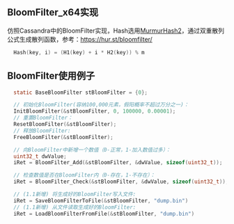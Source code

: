 ## BloomFilter_x64实现

仿照Cassandra中的BloomFilter实现，Hash选用[MurmurHash2]，通过双重散列公式生成散列函数，参考：https://hur.st/bloomfilter/
~~~~~ c
  Hash(key, i) = (H1(key) + i * H2(key)) % m
~~~~~



BloomFilter使用例子
---------------------------------
~~~~~ c
  static BaseBloomFilter stBloomFilter = {0};

  // 初始化BloomFilter(容纳100,000元素，假阳概率不超过万分之一)：
  InitBloomFilter(&stBloomFilter, 0, 100000, 0.00001);
  // 重置BloomFilter：
  ResetBloomFilter(&stBloomFilter);
  // 释放BloomFilter:
  FreeBloomFilter(&stBloomFilter);

  // 向BloomFilter中新增一个数值（0-正常，1-加入数值过多）：
  uint32_t dwValue;
  iRet = BloomFilter_Add(&stBloomFilter, &dwValue, sizeof(uint32_t));

  // 检查数值是否在BloomFilter内（0-存在，1-不存在）：
  iRet = BloomFilter_Check(&stBloomFilter, &dwValue, sizeof(uint32_t));

  // (1.1新增) 将生成好的BloomFilter写入文件:
  iRet = SaveBloomFilterToFile(&stBloomFilter, "dump.bin")
  // (1.1新增) 从文件读取生成好的BloomFilter:
  iRet = LoadBloomFilterFromFile(&stBloomFilter, "dump.bin")
~~~~~

[MurmurHash2]: https://sites.google.com/site/murmurhash/
